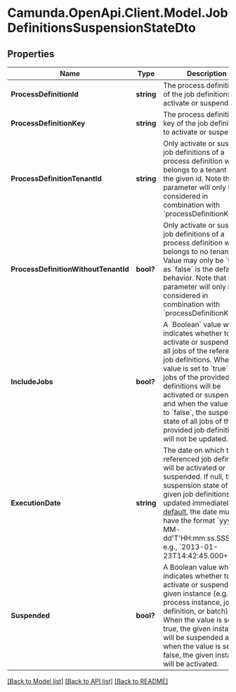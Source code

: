 # Camunda.OpenApi.Client.Model.JobDefinitionsSuspensionStateDto

## Properties

Name | Type | Description | Notes
------------ | ------------- | ------------- | -------------
**ProcessDefinitionId** | **string** | The process definition id of the job definitions to activate or suspend. | [optional] 
**ProcessDefinitionKey** | **string** | The process definition key of the job definitions to activate or suspend. | [optional] 
**ProcessDefinitionTenantId** | **string** | Only activate or suspend job definitions of a process definition which belongs to a tenant with the given id.  Note that this parameter will only be considered  in combination with &#x60;processDefinitionKey&#x60;. | [optional] 
**ProcessDefinitionWithoutTenantId** | **bool?** | Only activate or suspend job definitions of a process definition which belongs to no tenant. Value may only be &#x60;true&#x60;, as &#x60;false&#x60; is the default behavior.  Note that this parameter will only be considered  in combination with &#x60;processDefinitionKey&#x60;. | [optional] 
**IncludeJobs** | **bool?** | A &#x60;Boolean&#x60; value which indicates whether to activate or suspend also all jobs of the referenced job definitions. When the value is set to &#x60;true&#x60;, all jobs of the provided job definitions will be activated or suspended and when the value is set to &#x60;false&#x60;, the suspension state of all jobs of the provided job definitions will not be updated. | [optional] 
**ExecutionDate** | **string** | The date on which the referenced job definitions will be activated or suspended. If null, the suspension state of the given job definitions is updated immediately. By [default](https://docs.camunda.org/manual/7.17/reference/rest/overview/date-format/), the date must have the format &#x60;yyyy-MM- dd&#39;T&#39;HH:mm:ss.SSSZ&#x60;, e.g., &#x60;2013-01-23T14:42:45.000+0200&#x60;. | [optional] 
**Suspended** | **bool?** | A Boolean value which indicates whether to activate or suspend a given instance  (e.g. process instance, job, job definition, or batch). When the value is set to true,  the given instance will be suspended and when the value is set to false,  the given instance will be activated. | [optional] 

[[Back to Model list]](../README.md#documentation-for-models) [[Back to API list]](../README.md#documentation-for-api-endpoints) [[Back to README]](../README.md)

